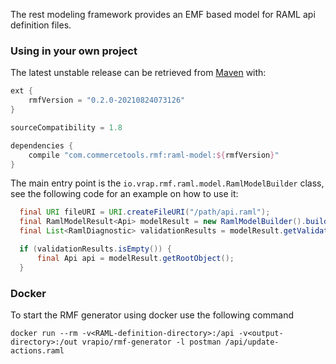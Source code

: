 The rest modeling framework provides an EMF based model for RAML api definition files.

### Using in your own project

The latest unstable release can be retrieved from [Maven](https://search.maven.org/artifact/com.commercetools.rmf/rest-modeling-framework)  with:
```gradle
ext {
    rmfVersion = "0.2.0-20210824073126"
}

sourceCompatibility = 1.8

dependencies {
    compile "com.commercetools.rmf:raml-model:${rmfVersion}"
}
```

The main entry point is the `io.vrap.rmf.raml.model.RamlModelBuilder` class, see the following code for an example on how to use it:

```java
  final URI fileURI = URI.createFileURI("/path/api.raml");
  final RamlModelResult<Api> modelResult = new RamlModelBuilder().buildApi(fileURI);
  final List<RamlDiagnostic> validationResults = modelResult.getValidationResults();

  if (validationResults.isEmpty()) {
      final Api api = modelResult.getRootObject();
  }  
```

### Docker

To start the RMF generator using docker use the following command

```
docker run --rm -v<RAML-definition-directory>:/api -v<output-directory>:/out vrapio/rmf-generator -l postman /api/update-actions.raml
```
